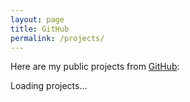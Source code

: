 ```yaml
---
layout: page
title: GitHub
permalink: /projects/
---
```


Here are my public projects from [GitHub](https://github.com/ojitha):

<div id="projects-container">
  <p>Loading projects...</p>
</div>

<script>
async function loadGitHubProjects() {
  try {
    const response = await fetch('https://api.github.com/users/ojitha/repos?type=public&sort=updated&per_page=100');
    const repos = await response.json();
    
    const excludeList = ['ojitha.github.io', 'blog'];
    const publicRepos = repos
      .filter(repo => !repo.fork && !excludeList.includes(repo.name))
      .sort((a, b) => new Date(b.created_at) - new Date(a.created_at));
    
    let tableHTML = `
      <table style="width: 100%; border-collapse: collapse; margin: 20px 0;">
        <thead>
          <tr style="background-color: #f8f9fa;">
            <th style="border: 1px solid #dee2e6; padding: 12px; text-align: left;">Project</th>
            <th style="border: 1px solid #dee2e6; padding: 12px; text-align: left;">Description</th>
            <th style="border: 1px solid #dee2e6; padding: 12px; text-align: left;">Website</th>
            <th style="border: 1px solid #dee2e6; padding: 12px; text-align: left;">Created</th>
          </tr>
        </thead>
        <tbody>
    `;
    
    publicRepos.forEach(repo => {
      const description = repo.description || 'No description available';
      const date = new Date(repo.created_at);
      const createdDate = `${String(date.getMonth() + 1).padStart(2, '0')}/${String(date.getDate()).padStart(2, '0')}/${date.getFullYear()}`;
      const websiteUrl = repo.homepage ? `<a href="${repo.homepage}" target="_blank" style="color: #007bff; text-decoration: none;">🌐 Visit</a>` : '-';
      tableHTML += `
        <tr>
          <td style="border: 1px solid #dee2e6; padding: 12px;">
            <a href="${repo.html_url}" target="_blank" style="color: #007bff; text-decoration: none;">${repo.name}</a>
          </td>
          <td style="border: 1px solid #dee2e6; padding: 12px;">${description}</td>
          <td style="border: 1px solid #dee2e6; padding: 12px;">${websiteUrl}</td>
          <td style="border: 1px solid #dee2e6; padding: 12px;">${createdDate}</td>
        </tr>
      `;
    });
    
    tableHTML += `
        </tbody>
      </table>
      <p style="color: #6c757d; font-size: 0.9em;">Total: ${publicRepos.length} public repositories</p>
    `;
    
    document.getElementById('projects-container').innerHTML = tableHTML;
  } catch (error) {
    document.getElementById('projects-container').innerHTML = '<p style="color: #dc3545;">Error loading projects. Please try again later.</p>';
  }
}

loadGitHubProjects();
</script>

